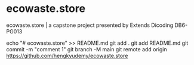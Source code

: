 # ecowaste.store
ecowaste.store | a capstone project presented by Extends Dicoding DB6-PG013

echo "# ecowaste.store" >> README.md
git add . 
git add README.md
git commit -m "comment 1"
git branch -M main
git remote add origin https://github.com/hengkyudemy/ecowaste.store 
